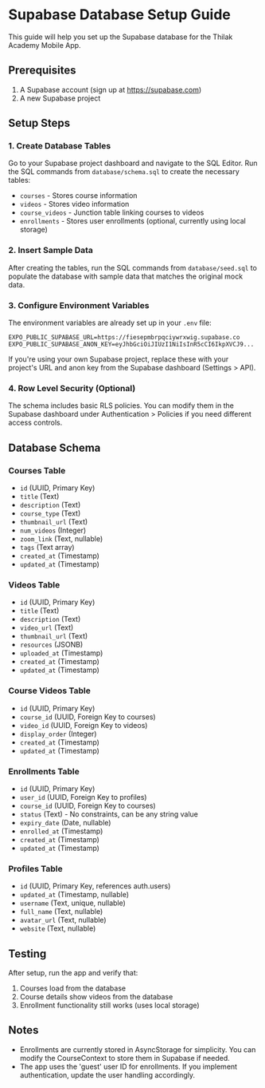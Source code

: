 # Supabase Database Setup Guide

This guide will help you set up the Supabase database for the Thilak Academy Mobile App.

## Prerequisites

1. A Supabase account (sign up at https://supabase.com)
2. A new Supabase project

## Setup Steps

### 1. Create Database Tables

Go to your Supabase project dashboard and navigate to the SQL Editor. Run the SQL commands from `database/schema.sql` to create the necessary tables:

- `courses` - Stores course information
- `videos` - Stores video information
- `course_videos` - Junction table linking courses to videos
- `enrollments` - Stores user enrollments (optional, currently using local storage)

### 2. Insert Sample Data

After creating the tables, run the SQL commands from `database/seed.sql` to populate the database with sample data that matches the original mock data.

### 3. Configure Environment Variables

The environment variables are already set up in your `.env` file:

```
EXPO_PUBLIC_SUPABASE_URL=https://fiesepmbrpqciywrxwig.supabase.co
EXPO_PUBLIC_SUPABASE_ANON_KEY=eyJhbGciOiJIUzI1NiIsInR5cCI6IkpXVCJ9...
```

If you're using your own Supabase project, replace these with your project's URL and anon key from the Supabase dashboard (Settings > API).

### 4. Row Level Security (Optional)

The schema includes basic RLS policies. You can modify them in the Supabase dashboard under Authentication > Policies if you need different access controls.

## Database Schema

### Courses Table
- `id` (UUID, Primary Key)
- `title` (Text)
- `description` (Text)
- `course_type` (Text)
- `thumbnail_url` (Text)
- `num_videos` (Integer)
- `zoom_link` (Text, nullable)
- `tags` (Text array)
- `created_at` (Timestamp)
- `updated_at` (Timestamp)

### Videos Table
- `id` (UUID, Primary Key)
- `title` (Text)
- `description` (Text)
- `video_url` (Text)
- `thumbnail_url` (Text)
- `resources` (JSONB)
- `uploaded_at` (Timestamp)
- `created_at` (Timestamp)
- `updated_at` (Timestamp)

### Course Videos Table
- `id` (UUID, Primary Key)
- `course_id` (UUID, Foreign Key to courses)
- `video_id` (UUID, Foreign Key to videos)
- `display_order` (Integer)
- `created_at` (Timestamp)
- `updated_at` (Timestamp)

### Enrollments Table
- `id` (UUID, Primary Key)
- `user_id` (UUID, Foreign Key to profiles)
- `course_id` (UUID, Foreign Key to courses)
- `status` (Text) - No constraints, can be any string value
- `expiry_date` (Date, nullable)
- `enrolled_at` (Timestamp)
- `created_at` (Timestamp)
- `updated_at` (Timestamp)

### Profiles Table
- `id` (UUID, Primary Key, references auth.users)
- `updated_at` (Timestamp, nullable)
- `username` (Text, unique, nullable)
- `full_name` (Text, nullable)
- `avatar_url` (Text, nullable)
- `website` (Text, nullable)

## Testing

After setup, run the app and verify that:
1. Courses load from the database
2. Course details show videos from the database
3. Enrollment functionality still works (uses local storage)

## Notes

- Enrollments are currently stored in AsyncStorage for simplicity. You can modify the CourseContext to store them in Supabase if needed.
- The app uses the 'guest' user ID for enrollments. If you implement authentication, update the user handling accordingly.